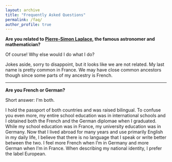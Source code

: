 ```yaml
---
layout: archive
title: "Frequently Asked Questions"
permalink: /faq/
author_profile: true
---
```


**Are you related to [Pierre-Simon Laplace](https://en.wikipedia.org/wiki/Pierre-Simon_Laplace), the famous astronomer and mathematician?**

Of course! Why else would I do what I do? 

Jokes aside, sorry to disappoint, but it looks like we are not related. My last name is pretty common in France. 
We may have close common ancestors though since some parts of my ancestry is French.

----


**Are you French or German?**

Short answer: I'm both.

I hold the passport of both countries and was raised bilingual. To confuse you even more, my entire school education was in international schools and I obtained both the French and the German diplomae when I graduated. While my school education was in France, my university education was in Germany.
Now that I lived abroad for many years and use primarily English in my daily life, I believe that there is no language that I speak or write better between the two. I feel more French when I’m in Germany and more German when I’m in France. When describing my national identity, I prefer the label European.
